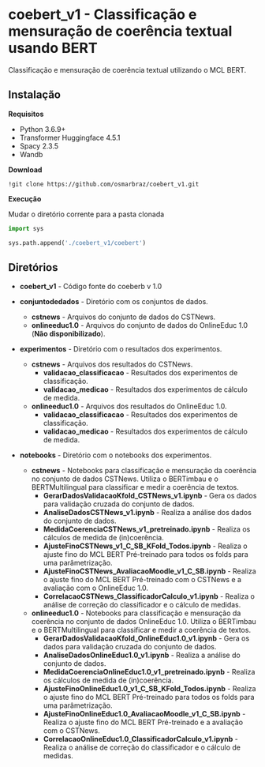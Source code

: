# coebert_v1 - Classificação e mensuração de coerência textual usando BERT
Classificação e mensuração de coerência textual utilizando o MCL BERT.


## **Instalação**

**Requisitos**

* Python 3.6.9+
* Transformer Huggingface 4.5.1
* Spacy 2.3.5
* Wandb

**Download**

```
!git clone https://github.com/osmarbraz/coebert_v1.git
```

**Execução**

Mudar o diretório corrente para a pasta clonada
```python
import sys

sys.path.append('./coebert_v1/coebert')
```

## **Diretórios**
* **coebert_v1** - Código fonte do coeberb v 1.0
* **conjuntodedados** - Diretório com os conjuntos de dados.
  * **cstnews** - Arquivos do conjunto de dados do CSTNews.
  * **onlineeduc1.0** - Arquivos do conjunto de dados do OnlineEduc 1.0 (**Não disponibilizado**).

* **experimentos** - Diretório com o resultados dos experimentos.
  * **cstnews** - Arquivos dos resultados do CSTNews.
    * **validacao_classificacao** - Resultados dos experimentos de classificação.
    * **validacao_medicao** - Resultados dos experimentos de cálculo de medida.
  * **onlineeduc1.0** - Arquivos dos resultados do OnlineEduc 1.0.
    * **validacao_classificacao** - Resultados dos experimentos de classificação.
    * **validacao_medicao** - Resultados dos experimentos de cálculo de medida.

* **notebooks** - Diretório com o notebooks dos experimentos.
  * **cstnews** - Notebooks para classificação e mensuração da coerência no conjunto de dados CSTNews. Utiliza o BERTimbau e o BERTMultilingual para classificar e medir a coerência de textos. 
    * **GerarDadosValidacaoKfold_CSTNews_v1.ipynb** - Gera os dados para validação cruzada do conjunto de dados.
    * **AnaliseDadosCSTNews_v1.ipynb** - Realiza a análise dos dados do conjunto de dados.
    * **MedidaCoerenciaCSTNews_v1_pretreinado.ipynb** - Realiza os cálculos de medida de (in)coerência.
    * **AjusteFinoCSTNews_v1_C_SB_KFold_Todos.ipynb** - Realiza o ajuste fino do MCL BERT Pré-treinado para todos os folds para uma parâmetrização.
    * **AjusteFinoCSTNews_AvaliacaoMoodle_v1_C_SB.ipynb** - Realiza o ajuste fino do MCL BERT Pré-treinado com o CSTNews e a avaliação com o OnlineEduc 1.0.
    * **CorrelacaoCSTNews_ClassificadorCalculo_v1.ipynb** - Realiza o análise de correção do classificador e o cálculo de medidas.
  * **onlineeduc1.0** - Notebooks para classificação e mensuração da coerência no conjunto de dados OnlineEduc 1.0. Utiliza o BERTimbau e o BERTMultilingual para classificar e medir a coerência de textos. 
    * **GerarDadosValidacaoKfold_OnlineEduc1.0_v1.ipynb** - Gera os dados para validação cruzada do conjunto de dados.
    * **AnaliseDadosOnlineEduc1.0_v1.ipynb** - Realiza a análise do conjunto de dados.
    * **MedidaCoerenciaOnlineEduc1.0_v1_pretreinado.ipynb** - Realiza os cálculos de medida de (in)coerência.
    * **AjusteFinoOnlineEduc1.0_v1_C_SB_KFold_Todos.ipynb** - Realiza o ajuste fino do MCL BERT Pré-treinado para todos os folds para uma parâmetrização.
    * **AjusteFinoOnlineEduc1.0_AvaliacaoMoodle_v1_C_SB.ipynb** - Realiza o ajuste fino do MCL BERT Pré-treinado e a avaliação com o CSTNews.
    * **CorrelacaoOnlineEduc1.0_ClassificadorCalculo_v1.ipynb** - Realiza o análise de correção do classificador e o cálculo de medidas.
